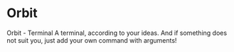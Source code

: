 # Orbit
Orbit - Terminal
A terminal, according to your ideas.
And if something does not suit you, just add your own command with arguments!
